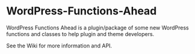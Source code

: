 WordPress-Functions-Ahead
=========================

WordPress Functions Ahead is a plugin/package of some new WordPress functions and classes to help plugin and theme developers.

See the Wiki for more information and API.